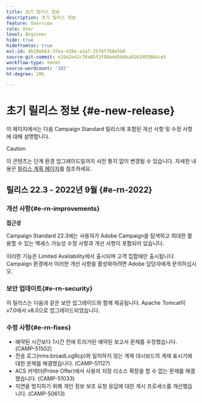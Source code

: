 ```yaml
---
title: 초기 릴리스 정보
description: 초기 릴리스 정보
feature: Overview
role: User
level: Beginner
hide: true
hidefromtoc: true
exl-id: 4b10eb63-3fea-438e-a1a7-25fbf7b0e5b0
source-git-commit: e18d2e42c76a85f2f80a4d58dba9161993864ce5
workflow-type: tm+mt
source-wordcount: '182'
ht-degree: 20%

---
```



# 초기 릴리스 정보 {#e-new-release}

이 페이지에서는 다음 Campaign Standard 릴리스에 포함된 개선 사항 및 수정 사항에 대해 설명합니다.

>[!CAUTION]
>
> 이 콘텐츠는 단계 환경 업그레이드일까지 사전 통지 없이 변경될 수 있습니다. 자세한 내용은 [릴리스 계획 페이지](../../rn/using/release-planning.md)를 참조하세요.

## 릴리스 22.3 - 2022년 9월 {#e-rn-2022}

### 개선 사항{#e-rn-improvements}

**접근성**

Campaign Standard 22.3에는 사용자가 Adobe Campaign을 탐색하고 최대한 활용할 수 있는 액세스 가능성 수정 사항과 개선 사항이 포함되어 있습니다.

이러한 기능은 Limited Availability에서 출시되며 고객 집합에만 출시됩니다. Campaign 환경에서 이러한 개선 사항을 활성화하려면 Adobe 담당자에게 문의하십시오.

<!--
* **Data retention**

    Data retention periods have been reduced to avoid overloading Campaign server. However, you can still modify these values and define a custom period of time based on your needs and data retention policies. To change retention periods, contact Adobe.
-->

### 보안 업데이트{#e-rn-security}

이 릴리스는 다음과 같은 보안 업그레이드와 함께 제공됩니다. Apache Tomcat이 v7.0에서 v8.0으로 업그레이드되었습니다.

### 수정 사항{#e-rn-fixes}

* 예약된 시간보다 1시간 전에 트리거된 예약된 보고서 문제를 수정했습니다. (CAMP-51502)
* 전송 로그(nms:broadLogRcp)와 일치하지 않는 게재 대시보드의 게재 표시기에 대한 문제를 해결했습니다. (CAMP-51127)
* ACS 커넥터(Prime Offer)에서 사용자 지정 리소스 확장을 할 수 없는 문제를 해결했습니다. (CAMP-51033)
* 지연을 방지하기 위해 개인 정보 보호 요청 응답에 대한 게시 프로세스를 개선했습니다. (CAMP-50613)